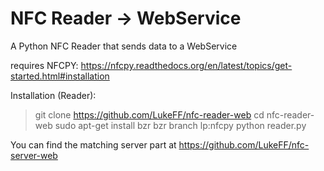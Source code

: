 NFC Reader -> WebService
==============

A Python NFC Reader that sends data to a WebService

requires NFCPY: https://nfcpy.readthedocs.org/en/latest/topics/get-started.html#installation

Installation (Reader):

> git clone https://github.com/LukeFF/nfc-reader-web
> cd nfc-reader-web
> sudo apt-get install bzr
> bzr branch lp:nfcpy
> python reader.py

You can find the matching server part at https://github.com/LukeFF/nfc-server-web

